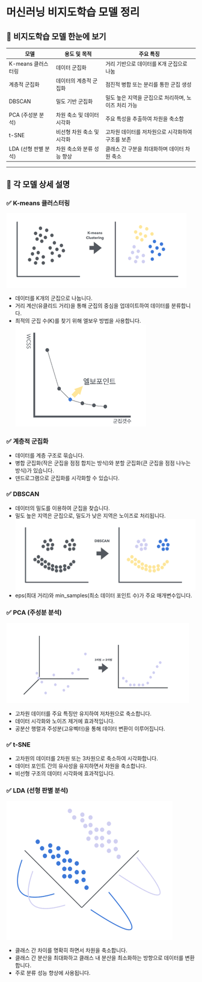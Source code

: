 # 머신러닝 비지도학습 모델 정리

## 📌 **비지도학습 모델 한눈에 보기**

| 모델 | 용도 및 목적 | 주요 특징 |
|------|------------|-----------|
| K-means 클러스터링 | 데이터 군집화 | 거리 기반으로 데이터를 K개 군집으로 나눔 |
| 계층적 군집화 | 데이터의 계층적 군집화 | 점진적 병합 또는 분리를 통한 군집 생성 |
| DBSCAN | 밀도 기반 군집화 | 밀도 높은 지역을 군집으로 처리하며, 노이즈 처리 가능 |
| PCA (주성분 분석) | 차원 축소 및 데이터 시각화 | 주요 특성을 추출하여 차원을 축소함 |
| t-SNE | 비선형 차원 축소 및 시각화 | 고차원 데이터를 저차원으로 시각화하여 구조를 보존 |
| LDA (선형 판별 분석) | 차원 축소와 분류 성능 향상 | 클래스 간 구분을 최대화하며 데이터 차원 축소 |

---

## 📌 **각 모델 상세 설명**

### ✅ K-means 클러스터링
![img.png](img.png)
- 데이터를 K개의 군집으로 나눕니다.
- 거리 계산(유클리드 거리)을 통해 군집의 중심을 업데이트하여 데이터를 분류합니다.
- 최적의 군집 수(K)를 찾기 위해 엘보우 방법을 사용합니다.
![img_1.png](img_1.png)

### ✅ 계층적 군집화
- 데이터를 계층 구조로 묶습니다.
- 병합 군집화(작은 군집을 점점 합치는 방식)와 분할 군집화(큰 군집을 점점 나누는 방식)가 있습니다.
- 덴드로그램으로 군집화를 시각화할 수 있습니다.

### ✅ DBSCAN
- 데이터의 밀도를 이용하여 군집을 찾습니다.
- 밀도 높은 지역은 군집으로, 밀도가 낮은 지역은 노이즈로 처리됩니다.
![img_2.png](img_2.png)
- eps(최대 거리)와 min_samples(최소 데이터 포인트 수)가 주요 매개변수입니다.

### ✅ PCA (주성분 분석)
![img_3.png](img_3.png)
- 고차원 데이터를 주요 특징만 유지하여 저차원으로 축소합니다.
- 데이터 시각화와 노이즈 제거에 효과적입니다.
- 공분산 행렬과 주성분(고유벡터)을 통해 데이터 변환이 이루어집니다.

### ✅ t-SNE
- 고차원의 데이터를 2차원 또는 3차원으로 축소하여 시각화합니다.
- 데이터 포인트 간의 유사성을 유지하면서 차원을 축소합니다.
- 비선형 구조의 데이터 시각화에 효과적입니다.

### ✅ LDA (선형 판별 분석)
![img_4.png](img_4.png)
- 클래스 간 차이를 명확히 하면서 차원을 축소합니다.
- 클래스 간 분산을 최대화하고 클래스 내 분산을 최소화하는 방향으로 데이터를 변환합니다.
- 주로 분류 성능 향상에 사용됩니다.
